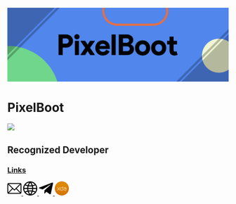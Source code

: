 ![](https://raw.githubusercontent.com/PixelBoot/PixelBoot/master/images/PixelBoot.png)

# PixelBoot

![](https://github-readme-stats.vercel.app/api?username=pixelbootk&show_icons=true&hide_border=true&count_private=true&include_all_commits=true)

## Recognized Developer

### <ins>Links</ins>

<a href="https://bootingpixels@gmail.com">
    <img src="https://raw.githubusercontent.com/PixelBoot/PixelBoot/master/images/email.png" />
</a>  <a href="https://pixelboot.github.io">
    <img src="https://raw.githubusercontent.com/PixelBoot/PixelBoot/master/images/website.png" />
</a>  <a href="https://t.me/PixelBoot">
    <img src="https://raw.githubusercontent.com/PixelBoot/PixelBoot/master/images/telegram.png" />
</a>  <a href="https://forum.xda-developers.com/member.php?u=8086838">
    <img src="https://raw.githubusercontent.com/PixelBoot/PixelBoot/master/images/xda.png" />
